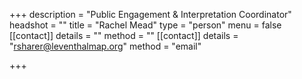 +++
description = "Public Engagement & Interpretation Coordinator"
headshot = ""
title = "Rachel Mead"
type = "person"
menu = false
[[contact]]
details = ""
method = ""
[[contact]]
details = "<rsharer@leventhalmap.org>"
method = "email"

+++
